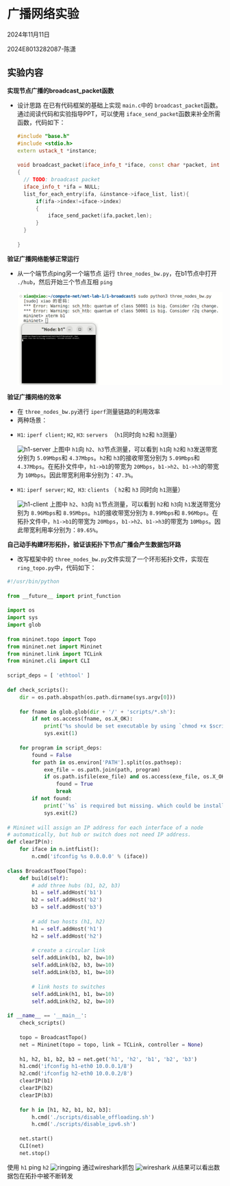 # **广播网络实验**

2024年11月11日

2024E8013282087-陈潇

## 实验内容

**实现节点广播的broadcast_packet函数**

+ 设计思路
  在已有代码框架的基础上实现 `main.c`中的 `broadcast_packet`函数。通过阅读代码和实验指导PPT，可以使用 `iface_send_packet`函数来补全所需函数，代码如下：

  ```cpp
  #include "base.h"
  #include <stdio.h>
  extern ustack_t *instance;

  void broadcast_packet(iface_info_t *iface, const char *packet, int len)
  {
  	// TODO: broadcast packet 
  	iface_info_t *ifa = NULL;
  	list_for_each_entry(ifa, &instance->iface_list, list){
  		if(ifa->index!=iface->index)
  		{
  			iface_send_packet(ifa,packet,len);
  		}
  	}

  }
  ```

**验证广播网络能够正常运行**

- 从一个端节点ping另一个端节点
  运行 `three_nodes_bw.py`，在b1节点中打开 `./hub`，然后开始三个节点互相 `ping`

  ![1731504748493](image/广播网络实验/1731504748493.png "打开hub")

**验证广播网络的效率**

- 在 `three_nodes_bw.py`进行 `iperf`测量链路的利用效率
- 两种场景：

* `H1`: `iperf client`; `H2`, `H3`: `servers `（`h1`同时向 `h2`和 `h3`测量）

  ![h1-server](/home/xiao/compute-net/net-lab-1/image/广播网络实验/h2h3server.png)
  上图中 `h1`向 `h2`、`h3`节点测量，可以看到 `h1`向 `h2`和 `h3`发送带宽分别为 `5.09Mbps`和 `4.37Mbps`。`h2`和 `h3`的接收带宽分别为 `5.09Mbps`和 `4.37Mbps`。在拓扑文件中，`h1->b1`的带宽为 `20Mbps`，`b1->h2`、`b1->h3`的带宽为 `10Mbps`。因此带宽利用率分别为：`47.3%`。
* `H1`: `iperf server`; `H2`,` H3`: `clients` （ `h2`和 `h3` 同时向 `h1`测量）

  ![h1-client](/home/xiao/compute-net/net-lab-1/image/广播网络实验/h1server.png)
  上图中 `h2`、`h3`向 `h1`节点测量，可以看到 `h2`和 `h3`向 `h1`发送带宽分别为 `8.96Mbps`和 `8.95Mbps`。`h1`的接收带宽分别为 `8.99Mbps`和 `8.96Mbps`。在拓扑文件中，`h1->b1`的带宽为 `20Mbps`，`b1->h2`、`b1->h3`的带宽为 `10Mbps`。因此带宽利用率分别为：`89.65%`。

**自己动手构建环形拓扑，验证该拓扑下节点广播会产生数据包环路**

- 改写框架中的 `three_nodes_bw.py`文件实现了一个环形拓扑文件，实现在 `ring_topo.py`中，代码如下：

```python
#!/usr/bin/python

from __future__ import print_function

import os
import sys
import glob

from mininet.topo import Topo
from mininet.net import Mininet
from mininet.link import TCLink
from mininet.cli import CLI

script_deps = [ 'ethtool' ]

def check_scripts():
    dir = os.path.abspath(os.path.dirname(sys.argv[0]))
  
    for fname in glob.glob(dir + '/' + 'scripts/*.sh'):
        if not os.access(fname, os.X_OK):
            print('%s should be set executable by using `chmod +x $script_name`' % (fname))
            sys.exit(1)

    for program in script_deps:
        found = False
        for path in os.environ['PATH'].split(os.pathsep):
            exe_file = os.path.join(path, program)
            if os.path.isfile(exe_file) and os.access(exe_file, os.X_OK):
                found = True
                break
        if not found:
            print('`%s` is required but missing. which could be installed via `apt` or `aptitude`' % (program))
            sys.exit(2)

# Mininet will assign an IP address for each interface of a node 
# automatically, but hub or switch does not need IP address.
def clearIP(n):
    for iface in n.intfList():
        n.cmd('ifconfig %s 0.0.0.0' % (iface))

class BroadcastTopo(Topo):
    def build(self):
        # add three hubs (b1, b2, b3)
        b1 = self.addHost('b1')
        b2 = self.addHost('b2')
        b3 = self.addHost('b3')

        # add two hosts (h1, h2)
        h1 = self.addHost('h1')
        h2 = self.addHost('h2')

        # create a circular link
        self.addLink(b1, b2, bw=10)
        self.addLink(b2, b3, bw=10)
        self.addLink(b3, b1, bw=10)

        # link hosts to switches
        self.addLink(h1, b1, bw=10)
        self.addLink(h2, b2, bw=10)

if __name__ == '__main__':
    check_scripts()

    topo = BroadcastTopo()
    net = Mininet(topo = topo, link = TCLink, controller = None)

    h1, h2, b1, b2, b3 = net.get('h1', 'h2', 'b1', 'b2', 'b3')
    h1.cmd('ifconfig h1-eth0 10.0.0.1/8')
    h2.cmd('ifconfig h2-eth0 10.0.0.2/8')
    clearIP(b1)
    clearIP(b2)
    clearIP(b3)

    for h in [h1, h2, b1, b2, b3]:
        h.cmd('./scripts/disable_offloading.sh')
        h.cmd('./scripts/disable_ipv6.sh')

    net.start()
    CLI(net)
    net.stop()
```

使用 `h1` ping `h2`
![ringping](/home/xiao/compute-net/net-lab-1/image/广播网络实验/ring-h1-ping-h2.png)
通过wireshark抓包
![wireshark](/home/xiao/compute-net/net-lab-1/image/广播网络实验/wireshark.png)
从结果可以看出数据包在拓扑中被不断转发
